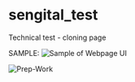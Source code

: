 # sengital_test
Technical test - cloning page

SAMPLE:
![Sample of Webpage UI](https://user-images.githubusercontent.com/83600818/135090264-5df822d4-4890-4476-8ba8-507be52eff3b.PNG)


![Prep-Work](https://user-images.githubusercontent.com/83600818/135125974-429c70ae-49d4-4091-a145-1c57e53c4aa7.jpg)
